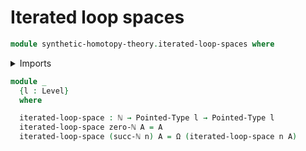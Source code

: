 # Iterated loop spaces

```agda
module synthetic-homotopy-theory.iterated-loop-spaces where
```

<details><summary>Imports</summary>

```agda
open import elementary-number-theory.natural-numbers

open import foundation.universe-levels

open import structured-types.pointed-types

open import synthetic-homotopy-theory.loop-spaces
```

</details>

```agda
module _
  {l : Level}
  where

  iterated-loop-space : ℕ → Pointed-Type l → Pointed-Type l
  iterated-loop-space zero-ℕ A = A
  iterated-loop-space (succ-ℕ n) A = Ω (iterated-loop-space n A)
```
